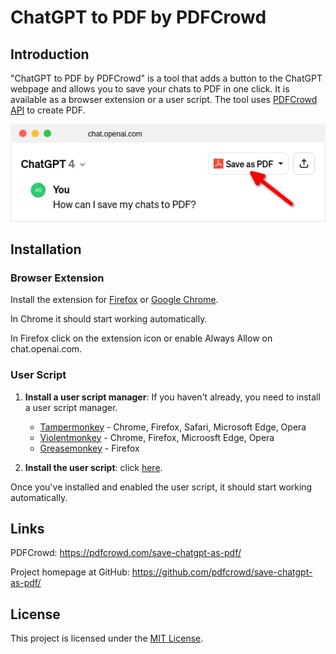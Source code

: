 # ChatGPT to PDF by PDFCrowd

## Introduction

"ChatGPT to PDF by PDFCrowd" is a tool that adds a button to the ChatGPT webpage and allows you to save your chats to PDF in one click. It is available as a browser extension or a user script. The tool uses [PDFCrowd API](https://pdfcrowd.com/api/html-to-pdf-api/) to create PDF.

![Button](images/chatgpt-infog.png)

## Installation

### Browser Extension

Install the extension for [Firefox](https://addons.mozilla.org/en-US/firefox/addon/save-chatgpt-as-pdf/) or [Google Chrome](#).

In Chrome it should start working automatically.

In Firefox click on the extension icon or enable Always Allow on chat.openai.com.

### User Script

1. **Install a user script manager**:
   If you haven't already, you need to install a user script manager. 
   - [Tampermonkey](https://www.tampermonkey.net/) - Chrome, Firefox, Safari, Microsoft Edge, Opera
   - [Violentmonkey](https://violentmonkey.github.io/) - Chrome, Firefox, Microosft Edge, Opera
   - [Greasemonkey](https://addons.mozilla.org/en-US/firefox/addon/greasemonkey/) - Firefox

2. **Install the user script**:
   click [here](https://greasyfork.org/en/scripts/484463-save-chatgpt-as-pdf).

Once you've installed and enabled the user script, it should start working automatically.

## Links

PDFCrowd:
 <https://pdfcrowd.com/save-chatgpt-as-pdf/>

Project homepage at GitHub:
 <https://github.com/pdfcrowd/save-chatgpt-as-pdf/>

## License

This project is licensed under the [MIT License](LICENSE).
